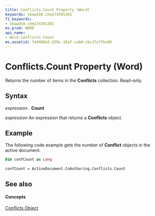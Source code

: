 ```yaml
---
title: Conflicts.Count Property (Word)
keywords: vbawd10.chm174391301
f1_keywords:
- vbawd10.chm174391301
ms.prod: WORD
api_name:
- Word.Conflicts.Count
ms.assetid: 7a9488a5-d29c-16af-cab0-cbc2fe7fba96
---
```



# Conflicts.Count Property (Word)

Returns the number of items in the  **Conflicts** collection. Read-only.


## Syntax

 _expression_ . **Count**

 _expression_ An expression that returns a **Conflicts** object.


## Example

The following code example gets the number of  **Conflict** objects in the active document.


```vb
Dim confCount as Long 
 
confCount = ActiveDocument.CoAuthoring.Conflicts.Count 

```


## See also


#### Concepts


[Conflicts Object](conflicts-object-word.md)

